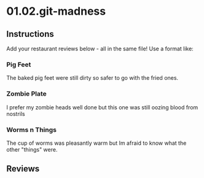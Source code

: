 # 01.02.git-madness

## Instructions

Add your restaurant reviews below - all in the same file! Use a format like:

### Pig Feet  

The baked pig feet were still dirty so safer to go with the fried ones.

### Zombie Plate

I prefer my zombie heads well done but this one was still oozing blood from nostrils

### Worms n Things

The cup of worms was pleasantly warm but Im afraid to know what the other "things" were.

## Reviews
